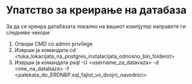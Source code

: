 # Упатство за креирање на датабаза

За да се креира датабазата локално на вашиот компјутер направете ги следниве чекори:

1. Отвори CMD со admin privilege
2. Изврши ја командата cd <tuka_lokacijata_na_postgres_instalacijata_odnosno_bin_folderot>
3. Изврши ја командата psql -U <username_za_datavaza> -d <ime_na_databaza> -f <patekata_do_ERDNBP.sql_fajlot_vo_dvojni_navodnici>

